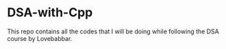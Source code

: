 # DSA-with-Cpp
This repo contains all the codes that I will be doing while following the DSA course by Lovebabbar.
